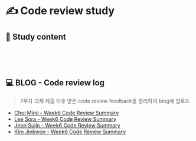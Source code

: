 # ✍ Code review study

## 📄 Study content
<br>
<br>
<br>

## 💻 BLOG - Code review log
> 7주차 과제 제출 이후 받은 code review feedback을 정리하여 blog에 업로드
<!-- [Choi Minji](your blog url) 와 같이 표시 -->
- [Choi Minji - Week6 Code Review Summary]()
- [Lee Sora - Week6 Code Review Summary](https://velog.io/@sora2821/7%EC%A3%BC%EC%B0%A8-%EA%B3%BC%EC%A0%9C-%EC%BD%94%EB%93%9C-%EB%A6%AC%EB%B7%B0)
- [Jeon Sujin  - Week6 Code Review Summary]()
- [Kim Jinkwon - Week6 Code Review Summary]()
